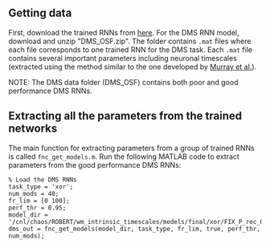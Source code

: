 ## Getting data
First, download the trained RNNs from [here](https://osf.io/md4wg/). For the DMS RNN model, download and unzip "DMS\_OSF.zip". The folder contains `.mat` files where each file corresponds to one trained RNN for the DMS task. Each `.mat` file contains several important parameters including neuronal timescales (extracted using the method similar to the one developed by [Murray et al.](https://www.nature.com/articles/nn.3862)).

NOTE: The DMS data folder (DMS\_OSF) contains both poor and good performance DMS RNNs.

## Extracting all the parameters from the trained networks
The main function for extracting parameters from a group of trained RNNs is called `fnc_get_models.m`. Run the following MATLAB code to extract parameters from the good performance DMS RNNs:

```
% Load the DMS RNNs
task_type = 'xor';
num_mods = 40;
fr_lim = [0 100];
perf_thr = 0.95;
model_dir = '/cnl/chaos/ROBERT/wm_intrinsic_timescales/models/final/xor/FIX_P_rec_0.2_Taus_4.0_25.0';
dms_out = fnc_get_models(model_dir, task_type, fr_lim, true, perf_thr, num_mods);
```




